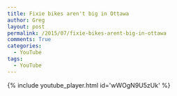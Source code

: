 ```yaml
---
title: Fixie bikes aren't big in Ottawa
author: Greg
layout: post
permalink: /2015/07/fixie-bikes-arent-big-in-ottawa
comments: True
categories:
  - YouTube
tags:
  - YouTube
---
```


{% include youtube_player.html id='wWOgN9U5zUk' %}
